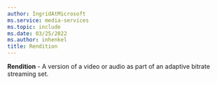 ```yaml
---
author: IngridAtMicrosoft
ms.service: media-services
ms.topic: include
ms.date: 03/25/2022
ms.author: inhenkel
title: Rendition
---
```


**Rendition** - A version of a video or audio as part of an adaptive bitrate streaming set.
